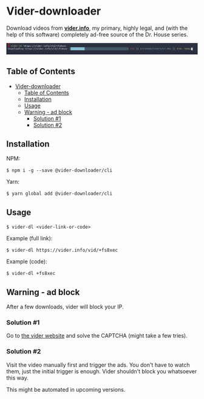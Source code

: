 
# Vider-downloader

Download videos from [**vider.info**](https://vider.info/), my primary, highly legal, and (with the help of this software) completely ad-free source of the Dr. House series.

![](docs/screen.png)

## Table of Contents

- [Vider-downloader](#vider-downloader)
  - [Table of Contents](#table-of-contents)
  - [Installation](#installation)
  - [Usage](#usage)
  - [Warning - ad block](#warning---ad-block)
    - [Solution #1](#solution-1)
    - [Solution #2](#solution-2)

## Installation

NPM:
```
$ npm i -g --save @vider-downloader/cli
```

Yarn:
```
$ yarn global add @vider-downloader/cli
```

## Usage

```
$ vider-dl <vider-link-or-code>
```

Example (full link):

```
$ vider-dl https://vider.info/vid/+fs8xec
```

Example (code):
```
$ vider-dl +fs8xec
```

## Warning - ad block

After a few downloads, vider will block your IP.

### Solution #1

Go to [the vider website](https://vider.info/) and solve the CAPTCHA (might take a few tries).

### Solution #2

Visit the video manually first and trigger the ads. You don't have to watch them, just the initial trigger is enough. Vider shouldn't block you whatsoever this way.

This might be automated in upcoming versions.